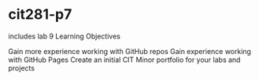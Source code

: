 # cit281-p7
includes lab 9
Learning Objectives

Gain more experience working with GitHub repos
Gain experience working with GitHub Pages
Create an initial CIT Minor portfolio for your labs and projects
